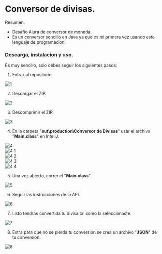# Conversor de divisas.
<p>
Resumen.
</p>

- Desafio Alura de conversor de moneda.
- Es un conversor sencillo en Java ya que es mi primera vez usando este lenguaje de programacion.

### Descarga, instalacion y uso.

<p>
Es muy sencillo, solo debes seguir los siguientes pasos:
</p>

1. Entrar al repositorio.  

![1](https://github.com/GatoSka94/Conversor-de-divisas-Alura-Challenge/assets/157909144/c108d0ca-67d5-4b35-a80a-7c027cab8ae3)  

2. Descargar el ZIP.  

![2](https://github.com/GatoSka94/Conversor-de-divisas-Alura-Challenge/assets/157909144/42b4cea5-8bd7-434f-89ac-4b86909527d6)  

3. Descomprimir el  ZIP.  

![3](https://github.com/GatoSka94/Conversor-de-divisas-Alura-Challenge/assets/157909144/a6f962f7-f19f-43a6-93e4-6deb473867d8)  

4. En la carpeta "**out\production\Conversor de Divisas**" usar el archivo "**Main.class**" en InteliJ.  

![4](https://github.com/GatoSka94/Conversor-de-divisas-Alura-Challenge/assets/157909144/6a1d282c-bf57-4c4c-b5b4-fb5b58a1661f)  
![4 1](https://github.com/GatoSka94/Conversor-de-divisas-Alura-Challenge/assets/157909144/a4574ef3-5dbb-4643-8b43-c179dad69fd8)  
![4 2](https://github.com/GatoSka94/Conversor-de-divisas-Alura-Challenge/assets/157909144/a1056622-3081-4ef0-a9f3-c93064668b2c)  
![4 3](https://github.com/GatoSka94/Conversor-de-divisas-Alura-Challenge/assets/157909144/3581ee2f-ff9d-47b3-a0ee-8806a3971d31)  
![4 4](https://github.com/GatoSka94/Conversor-de-divisas-Alura-Challenge/assets/157909144/7a69021f-290b-448f-b805-19455696d426)  

5. Una vez abierto, correr el "**Main.class**".  

![5](https://github.com/GatoSka94/Conversor-de-divisas-Alura-Challenge/assets/157909144/7ac5c20a-3f33-4766-b807-97da57004af7)  

6. Seguir las instrucciones de la API.  

![6](https://github.com/GatoSka94/Conversor-de-divisas-Alura-Challenge/assets/157909144/0d64bf0a-f787-4b9d-bac1-b1e94d5f1112)  

7. Listo tendras convertida tu divisa tal como la seleccionaste.  

![7](https://github.com/GatoSka94/Conversor-de-divisas-Alura-Challenge/assets/157909144/3d9965ae-9c7a-4522-a966-533dac897490)  

8. Extra para que no se pierda tu conversion se crea un archivo "**JSON**" de tu conversion.  

![8](https://github.com/GatoSka94/Conversor-de-divisas-Alura-Challenge/assets/157909144/f037fc47-295b-48cb-b353-b654f6b2e6de)
